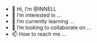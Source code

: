 - 👋 Hi, I’m @INNELL
- 👀 I’m interested in ...
- 🌱 I’m currently learning ...
- 💞️ I’m looking to collaborate on ...
- 📫 How to reach me ...

<!---
INNELL/INNELL is a ✨ special ✨ repository because its `README.md` (this file) appears on your GitHub profile.
You can click the Preview link to take a look at your changes.
--->
